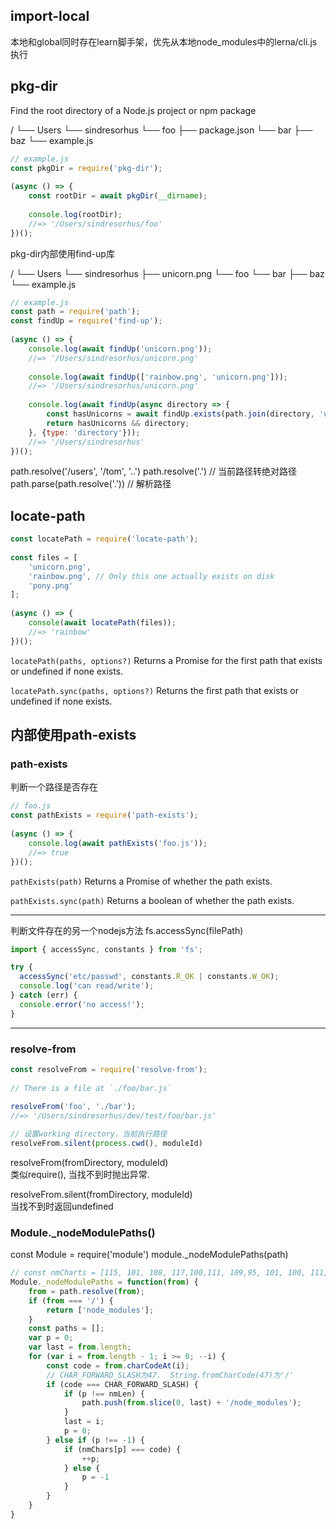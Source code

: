 ## import-local
本地和global同时存在learn脚手架，优先从本地node_modules中的lerna/cli.js执行

## pkg-dir
Find the root directory of a Node.js project or npm package

/
└── Users
    └── sindresorhus
        └── foo
            ├── package.json
            └── bar
                ├── baz
                └── example.js
```js
// example.js
const pkgDir = require('pkg-dir');
 
(async () => {
    const rootDir = await pkgDir(__dirname);
 
    console.log(rootDir);
    //=> '/Users/sindresorhus/foo'
})();
```
pkg-dir内部使用find-up库

/
└── Users
    └── sindresorhus
        ├── unicorn.png
        └── foo
            └── bar
                ├── baz
                └── example.js
```js
// example.js
const path = require('path');
const findUp = require('find-up');
 
(async () => {
    console.log(await findUp('unicorn.png'));
    //=> '/Users/sindresorhus/unicorn.png'
 
    console.log(await findUp(['rainbow.png', 'unicorn.png']));
    //=> '/Users/sindresorhus/unicorn.png'
 
    console.log(await findUp(async directory => {
        const hasUnicorns = await findUp.exists(path.join(directory, 'unicorn.png'));
        return hasUnicorns && directory;
    }, {type: 'directory'}));
    //=> '/Users/sindresorhus'
})();
```



path.resolve('/users', '/tom', '..')
path.resolve('.') // 当前路径转绝对路径
path.parse(path.resolve('.'))  // 解析路径

## locate-path
```js
const locatePath = require('locate-path');
 
const files = [
    'unicorn.png',
    'rainbow.png', // Only this one actually exists on disk
    'pony.png'
];
 
(async () => {
    console(await locatePath(files));
    //=> 'rainbow'
})();
```

`locatePath(paths, options?)`
Returns a Promise<string> for the first path that exists or undefined if none exists.

`locatePath.sync(paths, options?)`
Returns the first path that exists or undefined if none exists.


内部使用path-exists
-------
### path-exists
判断一个路径是否存在
```js
// foo.js
const pathExists = require('path-exists');
 
(async () => {
    console.log(await pathExists('foo.js'));
    //=> true
})();
```
`pathExists(path)`
Returns a Promise<boolean> of whether the path exists.

`pathExists.sync(path)`
Returns a boolean of whether the path exists.

------
判断文件存在的另一个nodejs方法
fs.accessSync(filePath)
```js
import { accessSync, constants } from 'fs';

try {
  accessSync('etc/passwd', constants.R_OK | constants.W_OK);
  console.log('can read/write');
} catch (err) {
  console.error('no access!');
}
```
-------
### resolve-from
```js
const resolveFrom = require('resolve-from');
 
// There is a file at `./foo/bar.js`
 
resolveFrom('foo', './bar');
//=> '/Users/sindresorhus/dev/test/foo/bar.js'

// 设置working directory，当前执行路径
resolveFrom.silent(process.cwd(), moduleId)
```

resolveFrom(fromDirectory, moduleId)  
类似require(), 当找不到时抛出异常.

resolveFrom.silent(fromDirectory, moduleId)  
当找不到时返回undefined

### Module._nodeModulePaths()
const Module = require('module')
module._nodeModulePaths(path)
```js
// const nmCharts = [115, 101, 108, 117,100,111, 109,95, 101, 100, 111, 110]正好等于node_modules seludom_edon
Module._nodeModulePaths = function(from) {
    from = path.resolve(from);
    if (from === '/') {
        return ['node_modules'];
    }
    const paths = [];
    var p = 0;
    var last = from.length;
    for (var i = from.length - 1; i >= 0; --i) {
        const code = from.charCodeAt(i);
        // CHAR_FORWARD_SLASH为47.  String.fromCharCode(47)为'/'
        if (code === CHAR_FORWARD_SLASH) {
            if (p !== nmLen) {
                path.push(from.slice(0, last) + '/node_modules');
            }
            last = i;
            p = 0;
        } else if (p !== -1) {
            if (nmChars[p] === code) {
                ++p;
            } else {
                p = -1
            }
        }
    }
}
```
